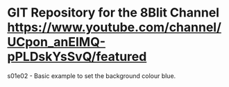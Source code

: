 # GIT Repository for the 8Blit Channel https://www.youtube.com/channel/UCpon_anEIMQ-pPLDskYsSvQ/featured


s01e02 - Basic example to set the background colour blue.


